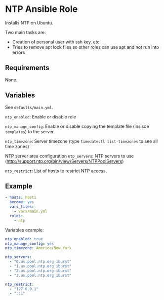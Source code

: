 # NTP Ansible Role

Installs NTP on Ubuntu.

Two main tasks are:
- Creation of personal user with ssh key, etc
- Tries to remove apt lock files so other roles can use apt and not run into errors

## Requirements

None.

## Variables

See `defaults/main.yml`.

`ntp_enabled`: Enable or disable role

`ntp_manage_config`: Enable or disable copying the template file (insisde `templates`) to the server

`ntp_timezone`: Server timezone (type `timedatectl list-timezones` to see all time zones)

NTP server area configuration
`ntp_servers`: NTP servers to use (http://support.ntp.org/bin/view/Servers/NTPPoolServers)

`ntp_restrict`: List of hosts to restrict NTP access.

## Example

```yml
- hosts: host1
  become: yes
  vars_files:
    - vars/main.yml
  roles:
    - ntp
```

Variables example:

```yml
ntp_enabled: true
ntp_manage_config: yes
ntp_timezone: America/New_York

ntp_servers:
  - "0.us.pool.ntp.org iburst"
  - "1.us.pool.ntp.org iburst"
  - "2.us.pool.ntp.org iburst"
  - "3.us.pool.ntp.org iburst"

ntp_restrict:
  - "127.0.0.1"
  - "::1"
```
